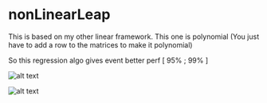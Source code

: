 # nonLinearLeap
This is based on my other linear framework. This one is polynomial (You just have to add a row to the matrices to make it polynomial)

So this regression algo gives event better perf [ 95% ; 99% ]


![alt text]([https://github.com/Huginode/nonLinearLeap/blob/main/Pictures/PolynomialGraph.png?raw=true)

![alt text]([https://github.com/Huginode/nonLinearLeap/blob/main/Pictures/LearningCurve.png?raw=true)
